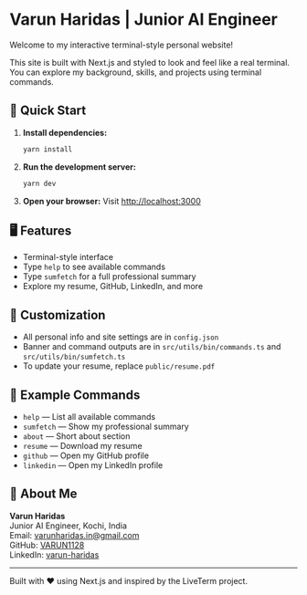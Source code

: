 # Varun Haridas | Junior AI Engineer

Welcome to my interactive terminal-style personal website!

This site is built with Next.js and styled to look and feel like a real terminal. You can explore my background, skills, and projects using terminal commands.

## 🚀 Quick Start

1. **Install dependencies:**
   ```bash
   yarn install
   ```
2. **Run the development server:**
   ```bash
   yarn dev
   ```
3. **Open your browser:**
   Visit [http://localhost:3000](http://localhost:3000)

## 🖥️ Features
- Terminal-style interface
- Type `help` to see available commands
- Type `sumfetch` for a full professional summary
- Explore my resume, GitHub, LinkedIn, and more

## 📝 Customization
- All personal info and site settings are in `config.json`
- Banner and command outputs are in `src/utils/bin/commands.ts` and `src/utils/bin/sumfetch.ts`
- To update your resume, replace `public/resume.pdf`

## 📄 Example Commands
- `help` — List all available commands
- `sumfetch` — Show my professional summary
- `about` — Short about section
- `resume` — Download my resume
- `github` — Open my GitHub profile
- `linkedin` — Open my LinkedIn profile

## 👤 About Me
**Varun Haridas**  
Junior AI Engineer, Kochi, India  
Email: varunharidas.in@gmail.com  
GitHub: [VARUN1128](https://github.com/VARUN1128)  
LinkedIn: [varun-haridas](https://www.linkedin.com/in/varun-haridas)

---

Built with ❤️ using Next.js and inspired by the LiveTerm project.
